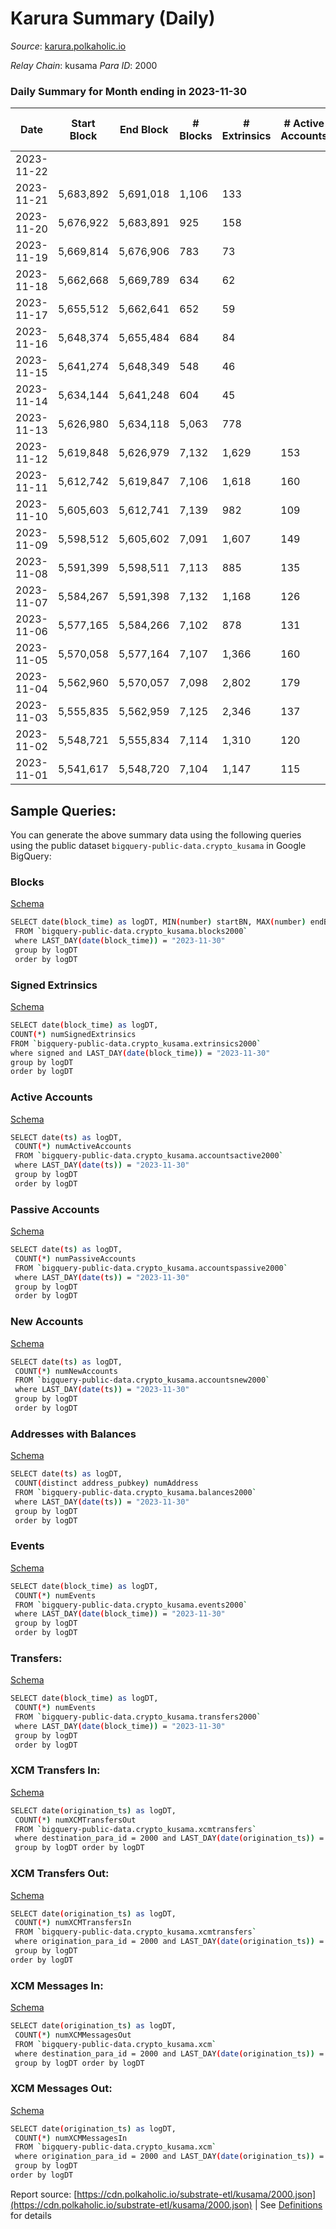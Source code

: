 # Karura Summary (Daily)

_Source_: [karura.polkaholic.io](https://karura.polkaholic.io)

*Relay Chain*: kusama
*Para ID*: 2000



### Daily Summary for Month ending in 2023-11-30


| Date    | Start Block | End Block | # Blocks | # Extrinsics | # Active Accounts | # Passive Accounts | # New Accounts | # Addresses | # Events  | # Transfers ($USD) | # XCM Transfers In ($USD) | # XCM Transfers Out ($USD) | # XCM In | # XCM Out | Issues |
|---------|-------------|-----------|----------|--------------|-------------------|--------------------|----------------|-------------|-----------|--------------------|---------------------------|----------------------------|----------|-----------|--------|
| 2023-11-22 |  |  |  |  |  |  |  |  |  |   |   |   |  |  |  |
| 2023-11-21 | 5,683,892 | 5,691,018 | 1,106 | 133 |  |  |  |  | 4,250 | 553 ($7,042.53) | 8 ($3,273.60) | 16 ($1,859.99) | 11 | 12 |  |
| 2023-11-20 | 5,676,922 | 5,683,891 | 925 | 158 |  |  |  |  | 3,756 | 481 ($17,778.37) | 21 ($8,025.37) | 7 ($72.91) | 8 | 19 |  |
| 2023-11-19 | 5,669,814 | 5,676,906 | 783 | 73 |  |  |  |  | 2,750 | 370 ($3,082.53) | 26 ($4,747.44) | 5 ($1,450.10) | 58 | 66 |  |
| 2023-11-18 | 5,662,668 | 5,669,789 | 634 | 62 |  |  |  |  | 2,144 | 256 ($9,516.25) | 16 ($4,924.57) | 6 ($2,731.14) | 23 | 27 |  |
| 2023-11-17 | 5,655,512 | 5,662,641 | 652 | 59 |  |  |  |  | 2,383 | 326 ($3,306.00) | 18 ($3,777.56) | 7 ($1,508.94) | 56 | 60 |  |
| 2023-11-16 | 5,648,374 | 5,655,484 | 684 | 84 |  |  |  |  | 2,642 | 375 ($104,281.50) | 28 ($12,475.08) | 4 ($1,562.93) | 65 | 89 |  |
| 2023-11-15 | 5,641,274 | 5,648,349 | 548 | 46 |  |  |  |  | 1,918 | 259 ($6,149.06) | 8 ($7,879.09) | 1 ($0.00327) | 31 | 54 |  |
| 2023-11-14 | 5,634,144 | 5,641,248 | 604 | 45 |  |  |  |  | 2,046 | 292 ($2,136.85) | 30 ($18,514.62) | 3 ($13.61) | 49 | 41 |  |
| 2023-11-13 | 5,626,980 | 5,634,118 | 5,063 | 778 |  |  |  |  | 19,881 | 2,675 ($276,085.99) | 9 ($490.29) | 22 ($18,923.23) | 79 | 86 |  |
| 2023-11-12 | 5,619,848 | 5,626,979 | 7,132 | 1,629 | 153 | 30 | 16 | 97,915 | 32,681 | 4,562 ($409,749.75) | 41 ($17,387.04) | 38 ($21,681.35) | 91 | 86 |  |
| 2023-11-11 | 5,612,742 | 5,619,847 | 7,106 | 1,618 | 160 | 28 | 13 | 97,901 | 32,919 | 4,597 ($351,098.49) | 46 ($9,326.43) | 48 ($9,183.26) | 68 | 78 |  |
| 2023-11-10 | 5,605,603 | 5,612,741 | 7,139 | 982 | 109 | 20 | 8 | 97,891 | 27,803 | 3,680 ($280,282.21) | 32 ($12,897.74) | 38 ($19,831.17) | 58 | 69 |  |
| 2023-11-09 | 5,598,512 | 5,605,602 | 7,091 | 1,607 | 149 | 25 | 9 | 97,884 | 33,164 | 4,570 ($270,947.59) | 49 ($5,232.94) | 88 ($26,388.73) | 110 | 102 |  |
| 2023-11-08 | 5,591,399 | 5,598,511 | 7,113 | 885 | 135 | 22 |  | 97,876 | 26,993 | 3,657 ($199,756.33) | 28 ($19,447.35) | 34 ($59,642.42) | 43 | 55 |  |
| 2023-11-07 | 5,584,267 | 5,591,398 | 7,132 | 1,168 | 126 | 31 | 11 | 97,869 | 29,338 | 3,858 ($203,871.60) | 67 ($70,273.67) | 69  | 229 | 244 |  |
| 2023-11-06 | 5,577,165 | 5,584,266 | 7,102 | 878 | 131 | 28 | 8 | 97,861 | 27,159 | 3,686 ($120,053.27) | 43 ($14,017.03) | 46  | 61 | 68 |  |
| 2023-11-05 | 5,570,058 | 5,577,164 | 7,107 | 1,366 | 160 | 27 |  | 97,855 | 31,083 | 4,331 ($311,493.12) | 53 ($18,299.79) | 57  | 121 | 143 |  |
| 2023-11-04 | 5,562,960 | 5,570,057 | 7,098 | 2,802 | 179 | 45 | 28 | 97,851 | 43,149 | 6,582 ($636,741.87) | 75 ($36,596.18) | 51 ($9,606.91) | 103 | 76 |  |
| 2023-11-03 | 5,555,835 | 5,562,959 | 7,125 | 2,346 | 137 | 32 | 15 | 97,824 | 39,862 | 5,968 ($302,462.69) | 47 ($29,454.62) | 29 ($18,240.29) | 72 | 43 |  |
| 2023-11-02 | 5,548,721 | 5,555,834 | 7,114 | 1,310 | 120 | 23 | 6 | 97,812 | 30,894 | 4,302 ($97,131.56) | 32 ($8,536.90) | 30 ($11,451.32) | 53 | 44 |  |
| 2023-11-01 | 5,541,617 | 5,548,720 | 7,104 | 1,147 | 115 | 27 | 7 | 97,807 | 29,029 | 3,877 ($102,200.65) | 42 ($9,781.08) | 34 ($13,761.85) | 48 | 47 |  |

## Sample Queries:
You can generate the above summary data using the following queries using the public dataset `bigquery-public-data.crypto_kusama` in Google BigQuery:


### Blocks 

[Schema](https://github.com/colorfulnotion/substrate-etl/blob/main/schema/blocks.json)

```bash
SELECT date(block_time) as logDT, MIN(number) startBN, MAX(number) endBN, COUNT(*) numBlocks 
 FROM `bigquery-public-data.crypto_kusama.blocks2000`  
 where LAST_DAY(date(block_time)) = "2023-11-30" 
 group by logDT 
 order by logDT
```

### Signed Extrinsics 

[Schema](https://github.com/colorfulnotion/substrate-etl/blob/main/schema/extrinsics.json)

```bash
SELECT date(block_time) as logDT, 
COUNT(*) numSignedExtrinsics 
FROM `bigquery-public-data.crypto_kusama.extrinsics2000`  
where signed and LAST_DAY(date(block_time)) = "2023-11-30" 
group by logDT 
order by logDT
```

### Active Accounts 

[Schema](https://github.com/colorfulnotion/substrate-etl/blob/main/schema/accountsactive.json)

```bash
SELECT date(ts) as logDT, 
 COUNT(*) numActiveAccounts 
 FROM `bigquery-public-data.crypto_kusama.accountsactive2000` 
 where LAST_DAY(date(ts)) = "2023-11-30" 
 group by logDT 
 order by logDT
```

### Passive Accounts 

[Schema](https://github.com/colorfulnotion/substrate-etl/blob/main/schema/accountspassive.json)

```bash
SELECT date(ts) as logDT, 
 COUNT(*) numPassiveAccounts 
 FROM `bigquery-public-data.crypto_kusama.accountspassive2000` 
 where LAST_DAY(date(ts)) = "2023-11-30" 
 group by logDT 
 order by logDT
```

### New Accounts 

[Schema](https://github.com/colorfulnotion/substrate-etl/blob/main/schema/accountsnew.json)

```bash
SELECT date(ts) as logDT, 
 COUNT(*) numNewAccounts 
 FROM `bigquery-public-data.crypto_kusama.accountsnew2000` 
 where LAST_DAY(date(ts)) = "2023-11-30" 
 group by logDT
 order by logDT
```

### Addresses with Balances 

[Schema](https://github.com/colorfulnotion/substrate-etl/blob/main/schema/balances.json)

```bash
SELECT date(ts) as logDT,
 COUNT(distinct address_pubkey) numAddress 
 FROM `bigquery-public-data.crypto_kusama.balances2000` 
 where LAST_DAY(date(ts)) = "2023-11-30" 
 group by logDT 
 order by logDT
```

### Events 

[Schema](https://github.com/colorfulnotion/substrate-etl/blob/main/schema/events.json)

```bash
SELECT date(block_time) as logDT, 
 COUNT(*) numEvents 
 FROM `bigquery-public-data.crypto_kusama.events2000` 
 where LAST_DAY(date(block_time)) = "2023-11-30" 
 group by logDT 
 order by logDT
```

### Transfers:

[Schema](https://github.com/colorfulnotion/substrate-etl/blob/main/schema/transfers.json)

```bash
SELECT date(block_time) as logDT, 
 COUNT(*) numEvents 
 FROM `bigquery-public-data.crypto_kusama.transfers2000` 
 where LAST_DAY(date(block_time)) = "2023-11-30" 
 group by logDT 
 order by logDT
```

### XCM Transfers In: 

[Schema](https://github.com/colorfulnotion/substrate-etl/blob/main/schema/xcmtransfers.json)

```bash
SELECT date(origination_ts) as logDT, 
 COUNT(*) numXCMTransfersOut 
 FROM `bigquery-public-data.crypto_kusama.xcmtransfers` 
 where destination_para_id = 2000 and LAST_DAY(date(origination_ts)) = "2023-11-30" 
 group by logDT order by logDT
```

### XCM Transfers Out: 

[Schema](https://github.com/colorfulnotion/substrate-etl/blob/main/schema/xcmtransfers.json)

```bash
SELECT date(origination_ts) as logDT, 
 COUNT(*) numXCMTransfersIn 
 FROM `bigquery-public-data.crypto_kusama.xcmtransfers` 
 where origination_para_id = 2000 and LAST_DAY(date(origination_ts)) = "2023-11-30" 
 group by logDT 
order by logDT
```

### XCM Messages In: 

[Schema](https://github.com/colorfulnotion/substrate-etl/blob/main/schema/xcm.json)

```bash
SELECT date(origination_ts) as logDT, 
 COUNT(*) numXCMMessagesOut 
 FROM `bigquery-public-data.crypto_kusama.xcm` 
 where destination_para_id = 2000 and LAST_DAY(date(origination_ts)) = "2023-11-30" 
 group by logDT order by logDT
```

### XCM Messages Out: 

[Schema](https://github.com/colorfulnotion/substrate-etl/blob/main/schema/xcm.json)

```bash
SELECT date(origination_ts) as logDT, 
 COUNT(*) numXCMMessagesIn 
 FROM `bigquery-public-data.crypto_kusama.xcm` 
 where origination_para_id = 2000 and LAST_DAY(date(origination_ts)) = "2023-11-30" 
 group by logDT 
order by logDT
```


Report source: [https://cdn.polkaholic.io/substrate-etl/kusama/2000.json](https://cdn.polkaholic.io/substrate-etl/kusama/2000.json) | See [Definitions](/DEFINITIONS.md) for details
